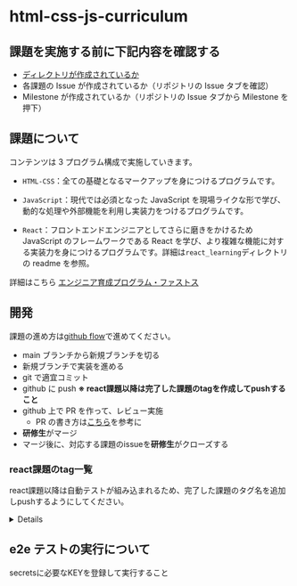# html-css-js-curriculum

## 課題を実施する前に下記内容を確認する

- [ディレクトリが作成されているか](https://www.notion.so/alchemy-inc/d39c7c0e8dce4ddfa049a1ea99e1e29f)
- 各課題の Issue が作成されているか（リポジトリの Issue タブを確認）
- Milestone が作成されているか（リポジトリの Issue タブから Milestone を押下）

## 課題について

コンテンツは 3 プログラム構成で実施していきます。

- `HTML-CSS`：全ての基礎となるマークアップを身につけるプログラムです。

- `JavaScript`：現代では必須となった JavaScript を現場ライクな形で学び、動的な処理や外部機能を利用し実装力をつけるプログラムです。

- `React`：フロントエンドエンジニアとしてさらに磨きをかけるため JavaScript のフレームワークである React を学び、より複雑な機能に対する実装力を身につけるプログラムです。詳細は`react_learning`ディレクトリの readme を参照。

詳細はこちら [エンジニア育成プログラム・ファストス](https://www.notion.so/1f5483e3a0f249629a2f5ece97e2e4d1)

## 開発

課題の進め方は[github flow](https://atmarkit.itmedia.co.jp/ait/articles/1708/01/news015.html)で進めてください。

- main ブランチから新規ブランチを切る
- 新規ブランチで実装を進める
- git で適宜コミット
- github に push **※ react課題以降は完了した課題のtagを作成してpushすること**
- github 上で PR を作って、レビュー実施
  - PR の書き方は[こちら](https://hydrakecat.hatenablog.jp/entry/2018/06/30/%E3%83%AC%E3%83%93%E3%83%A5%E3%83%BC%E3%81%97%E3%81%A6%E3%82%82%E3%82%89%E3%81%84%E3%82%84%E3%81%99%E3%81%84PR%E3%81%AE%E6%9B%B8%E3%81%8D%E6%96%B9)を参考に
- **研修生**がマージ
- マージ後に、対応する課題のissueを**研修生**がクローズする

### react課題のtag一覧

react課題以降は自動テストが組み込まれるため、完了した課題のタグ名を追加しpushするようにしてください。

<details>

```txt
# react form課題
form_register_visible
form_register_success
form_register_name_validation
form_register_name_validation_hidden
form_register_password_validation
form_register_password_blank_validation
form_register_password_validation_hidden
form_register_password_confirm_validation
form_register_password_confirm_blank_validation
form_register_password_confirm_validation_hidden
form_register_postcode_validation
form_register_postcode_invalid_validation
form_register_postcode_blank_validation
form_register_postcode_validation_hidden
form_register_prefecture_validation
form_register_prefecture_validation_hidden
form_register_city_validation
form_register_city_validation_hidden
form_register_city_address_validation
form_register_city_address_validation_hidden

# react 総合課題
top_visible_before_login
top_visible_after_login
not_found_visible
article_list_visible
article_list_pagenation_visible
article_detail_transition
register_visible
register_validation_form
register_blank_validation_form
register_success
article_detail_visible
article_post_visible
article_post_success
edit_user_info_visible
edit_user_info_success
edit_user_info_validation
edit_user_info_blank_validation
mypage_visible
before_login_pc_size
after_login_pc_size
before_login_sp_size
after_login_sp_size
before_login_tb_size
after_login_tb_size
login
login_mail_validation
login_pass_validation
login_mail_validation_hidden
login_pass_validation_hidden
```
</details>

## e2e テストの実行について

secretsに必要なKEYを登録して実行すること